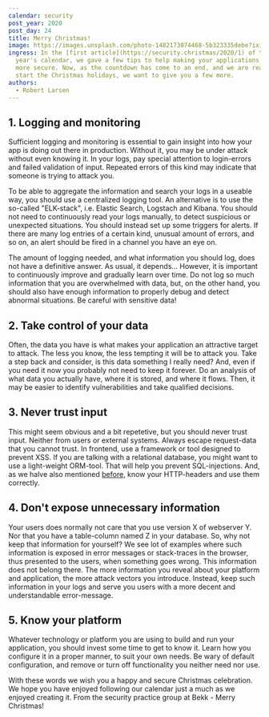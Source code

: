 ```yaml
---
calendar: security
post_year: 2020
post_day: 24
title: Merry Christmas!
image: https://images.unsplash.com/photo-1482173074468-5b323335debe?ixid=MXwxMjA3fDB8MHxwaG90by1wYWdlfHx8fGVufDB8fHw%3D&ixlib=rb-1.2.1&auto=format&fit=crop&w=1950&q=80
ingress: In the [first article](https://security.christmas/2020/1) of this
  year's calendar, we gave a few tips to help making your applications a bit
  more secure. Now, as the countdown has come to an end, and we are ready to
  start the Christmas holidays, we want to give you a few more.
authors:
  - Robert Larsen
---
```

## 1. Logging and monitoring

Sufficient logging and monitoring is essential to gain insight into how your app is doing out there in production. Without it, you may be under attack without even knowing it. In your logs, pay special attention to login-errors and failed validation of input. Repeated errors of this kind may indicate that someone is trying to attack you. 

To be able to aggregate the information and search your logs in a useable way, you should use a centralized logging tool. An alternative is to use the so-called "ELK-stack", i.e. Elastic Search, Logstach and Kibana. You should not need to continuously read your logs manually, to detect suspicious or unexpected situations. You should instead set up some triggers for alerts. If there are many log entries of a certain kind, unusual amount of errors, and so on, an alert should be fired in a channel you have an eye on.

The amount of logging needed, and what information you should log, does not have a definitive answer. As usual, it depends... However, it is important to continuously improve and gradually learn over time. Do not log so much information that you are overwhelmed with data, but, on the other hand, you should also have enough information to properly debug and detect abnormal situations. Be careful with sensitive data!

## 2. Take control of your data

Often, the data you have is what makes your application an attractive target to attack. The less you know, the less tempting it will be to attack you. Take a step back and consider, is this data something I really need? And, even if you need it now you probably not need to keep it forever. Do an analysis of what data you actually have, where it is stored, and where it flows. Then, it may be easier to identify vulnerabilities and take qualified decisions.

## 3. Never trust input

This might seem obvious and a bit repetetive, but you should never trust input. Neither from users or external systems. Always escape request-data that you cannot trust. In frontend, use a framework or tool designed to prevent XSS. If you are talking with a relational database, you might want to use a light-weight ORM-tool. That will help you prevent SQL-injections. And, as we halve also mentioned [before](https://security.christmas/2020/1), know your HTTP-headers and use them correctly. 

## 4. Don't expose unnecessary information

Your users does normally not care that you use version X of webserver Y. Nor that you have a table-column named Z in your database. So, why not keep that information for yourself? We see lot of examples where such information is exposed in error messages or stack-traces in the browser, thus presented to the users, when something goes wrong. This information does not belong there. The more information you reveal about your platform and application, the more attack vectors you introduce. Instead, keep such information in your logs and serve you users with a more decent and understandable error-message. 

## 5. Know your platform

Whatever technology or platform you are using to build and run your application, you should invest some time to get to know it. Learn how you configure it in a proper manner, to suit your own needs. Be wary of default configuration, and remove or turn off functionality you neither need nor use.  

With these words we wish you a happy and secure Christmas celebration. We hope you have enjoyed following our calendar just a much as we enjoyed creating it. From the security practice group at Bekk - Merry Christmas!